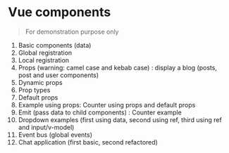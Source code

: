 # Vue components

> For demonstration purpose only

1. Basic components (data)
2. Global registration
3. Local registration
4. Props (warning: camel case and kebab case) : display a blog (posts, post and user components)
5. Dynamic props
6. Prop types
7. Default props
8. Example using props: Counter using props and default props
9. Emit (pass data to child components) : Counter example
10. Dropdown examples (first using data, second using ref, third using ref and input/v-model)
11. Event bus (global events)
12. Chat application (first basic, second refactored)
